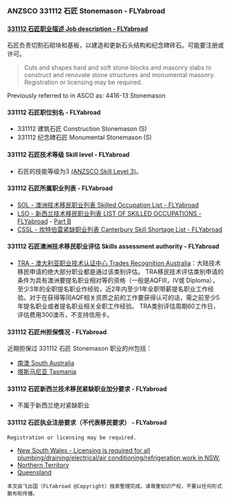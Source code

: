 ### ANZSCO 331112 石匠 Stonemason - FLYabroad ###

####  [331112 石匠职业描述 Job description - FLYabroad](http://www.flyabroadvisa.com/anzsco/3311.html#331112)

石匠负责切割石砌块和基板，以建造和更新石头结构和纪念碑砖石。可能要注册或许可。

> Cuts and shapes hard and soft stone blocks and masonry slabs to construct and renovate stone structures and monumental masonry. Registration or licensing may be required.

Previously referred to in ASCO as:
4416-13 Stonemason

#### 331112 石匠职位别名 - FLYabroad
 
- 331112 建筑石匠 Construction Stonemason (S)
- 331112 纪念碑石匠 Monumental Stonemason (S)

#### 331112 石匠技术等级 Skill level - FLYabroad

- 石匠的技能等级为3 [(ANZSCO Skill Level 3)](http://www.flyabroadvisa.com/anzsco/)。

#### 331112 石匠所属职业列表 - FLYabroad

- [SOL - 澳洲技术移民职业列表 Skilled Occupation List - FLYabroad](http://www.flyabroadvisa.com/sol/)
- [LSO - 新西兰技术移民职业列表 LIST OF SKILLED OCCUPATIONS - FLYabroad](http://nz.flyabroadvisa.com/lso/) - [Part B](partb)
- [CSSL - 坎特伯雷紧缺职业列表 Canterbury Skill Shortage List - FLYabroad](http://nz.flyabroadvisa.com/work-residence/cssl.html)

#### 331112 石匠澳洲技术移民职业评估 Skills assessment authority - FLYabroad

- [TRA - 澳大利亚职业技术认证中心 Trades Recognition Australia](http://www.flyabroadvisa.com/ass/tra.html)：大陆技术移民申请的绝大部分职业都是通过该类别评估。
TRA移民技术评估类别申请的条件为具有澳洲要提名职业相对等的资格（一般是AQFIII，IV或 Diploma），至少3年的全职提名职业作经验，近2年内至少1年全职带薪提名职业工作经验。对于在获得等同AQF相关资质之前的工作要获得认可的话，需之前至少5年提名职业或者提名职业相关全职工作经验。
TRA类别评估周期60工作日，评估费用300澳币，不支持信用卡。

#### 331112 石匠州担保情况 - FLYabroad

近期担保过 331112 石匠 Stonemason 职业的州包括：

- [南澳 South Australia](http://www.flyabroadvisa.com/zdb/sa.html)
- [塔斯马尼亚 Tasmania](http://www.flyabroadvisa.com/zdb/tas.html)

#### 331112 石匠新西兰技术移民紧缺职业加分要求 - FLYabroad

- 不属于新西兰绝对紧缺职业

#### 331112 石匠执业注册要求（不代表移民要求） - FLYabroad

    Registration or licensing may be required.

- [New South Wales - Licensing is required for all plumbing/draining/electrical/air conditioning/refrigeration work in NSW.](http://www.fairtrading.nsw.gov.au/)
- [Northern Territory  ](http://www.nt.gov.au/bpb/)
- [Queensland  ](http://www.bsa.qld.gov.au/Pages/BuildingServicesAuthority.aspx)

`本文由飞出国（FLYabroad @Copyright）独家整理完成，请尊重知识产权，不要以任何形式散布和传播。`